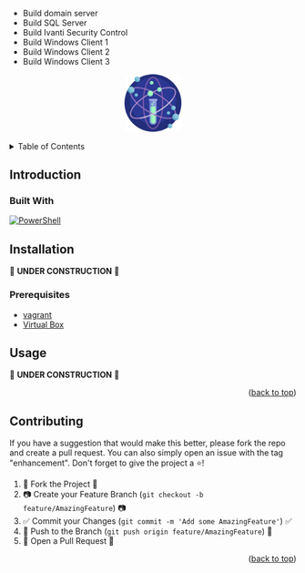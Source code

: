 - Build domain server
- Build SQL Server
- Build Ivanti Security Control
- Build Windows Client 1
- Build Windows Client 2
- Build Windows Client 3

<!-- PROJECT LOGO -->
<p align="center" style="text-align: center">
 <a href="https://github.com/Smooti-PowerShell/Disable-InactiveDomainAccount">
  <img src="./Images/science.png" width="20%">
 </a><br />
</p>

<!-- TABLE OF CONTENTS -->
<details>
 <summary>Table of Contents</summary>
 <ol>
  <li>
   <a href="#introduction">Introduction</a>
   <ul>
    <li><a href="#built-with">Built With</a></li>
   </ul>
  </li>
   <li><a href="#installation">Installation</a></li>
   <ul>
    <li><a href="#prerequisites">Prerequisites</a></li>
   </ul>
  </li>
  <li><a href="#contributing">Contributing</a></li>
  <li><a href="#license">License</a></li>
 </ol>
</details>

<!-- ABOUT THE PROJECT -->

## Introduction

### Built With

[![PowerShell][powershell.com]][powershell-url]

<!-- Installation -->

## Installation

:construction: **UNDER CONSTRUCTION** :construction:

### Prerequisites

- [vagrant](https://www.vagrantup.com/)
- [Virtual Box](https://www.virtualbox.org/wiki/Downloads)

<!-- USAGE EXAMPLES -->

## Usage

:construction: **UNDER CONSTRUCTION** :construction:

<p align="right">(<a href="#top">back to top</a>)</p>

<!-- CONTRIBUTING -->

## Contributing

If you have a suggestion that would make this better, please fork the repo and create a pull request. You can also simply open an issue with the tag "enhancement".
Don't forget to give the project a :star:!

1. :fork_and_knife: Fork the Project :fork_and_knife:
2. :camera: Create your Feature Branch (`git checkout -b feature/AmazingFeature`) :camera:
3. :white_check_mark: Commit your Changes (`git commit -m 'Add some AmazingFeature'`) :white_check_mark:
4. :ribbon: Push to the Branch (`git push origin feature/AmazingFeature`) :ribbon:
5. :confetti_ball: Open a Pull Request :confetti_ball:

<p align="right">(<a href="#top">back to top</a>)</p>

<!-- MARKDOWN LINKS & IMAGES -->
<!-- https://www.markdownguide.org/basic-syntax/#reference-style-links -->

[powershell.com]: https://img.shields.io/badge/PowerShell-0769AD?style=badge&logo=powershell&logoColor=blue&color=black
[powershell-url]: https://docs.microsoft.com/en-us/powershell/
